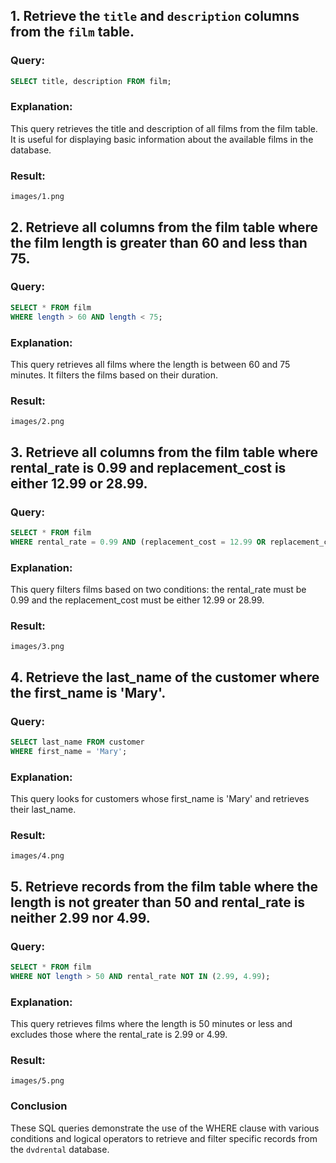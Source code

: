 ## 1. Retrieve the `title` and `description` columns from the `film` table.

### Query:
```sql
SELECT title, description FROM film;
````

### Explanation:
This query retrieves the title and description of all films from the film table. It is useful for displaying basic information about the available films in the database.

### Result:
`images/1.png`
 
## 2. Retrieve all columns from the film table where the film length is greater than 60 and less than 75.
### Query:
```sql
SELECT * FROM film
WHERE length > 60 AND length < 75;
````
### Explanation:
This query retrieves all films where the length is between 60 and 75 minutes. It filters the films based on their duration.

### Result:
`images/2.png`
 
## 3. Retrieve all columns from the film table where rental_rate is 0.99 and replacement_cost is either 12.99 or 28.99.
### Query:
```sql
SELECT * FROM film
WHERE rental_rate = 0.99 AND (replacement_cost = 12.99 OR replacement_cost = 28.99);
````
### Explanation:
This query filters films based on two conditions: the rental_rate must be 0.99 and the replacement_cost must be either 12.99 or 28.99.

### Result:
`images/3.png`
 
## 4. Retrieve the last_name of the customer where the first_name is 'Mary'.
### Query:
````sql
SELECT last_name FROM customer
WHERE first_name = 'Mary';
````
### Explanation:
This query looks for customers whose first_name is 'Mary' and retrieves their last_name.

### Result:
`images/4.png`
 
## 5. Retrieve records from the film table where the length is not greater than 50 and rental_rate is neither 2.99 nor 4.99.
### Query:
```sql
SELECT * FROM film
WHERE NOT length > 50 AND rental_rate NOT IN (2.99, 4.99);
````
### Explanation:
This query retrieves films where the length is 50 minutes or less and excludes those where the rental_rate is 2.99 or 4.99.

### Result:
`images/5.png`
 
### Conclusion
These SQL queries demonstrate the use of the WHERE clause with various conditions and logical operators to retrieve and filter specific records from the `dvdrental` database.
